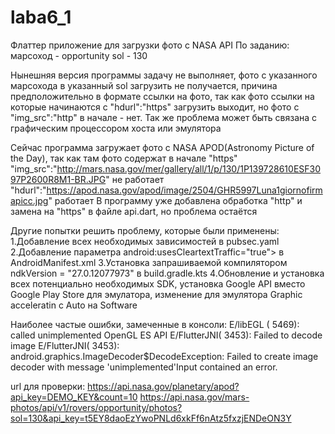 # laba6_1


Флаттер приложение для загрузки фото с NASA API
По заданию:
     марсоход - opportunity
     sol - 130

Нынешняя версия программы задачу не выполняет, фото с указанного марсохода в указанный sol загрузить не получается, причина предположительно в формате ссылки на фото, так как фото ссылки на которые начинаются с "hdurl":"https" загрузить выходит, но фото с "img_src":"http" в начале - нет. Так же проблема может быть связана с графическим процессором хоста или эмулятора

Сейчас программа загружает фото с NASA APOD(Astronomy Picture of the Day), так как там фото содержат в начале "https"
"img_src":"http://mars.nasa.gov/mer/gallery/all/1/p/130/1P139728610ESF3097P2600R8M1-BR.JPG"  не работает
"hdurl":"https://apod.nasa.gov/apod/image/2504/GHR5997Luna1giornofirmapicc.jpg"  работает
В программу уже добавлена обработка "http" и замена на "https" в файле api.dart, но проблема остаётся

Другие попытки решить проблему, которые были применены:
1.Добавление всех необходимых зависимостей в pubsec.yaml
2.Добавление параметра android:usesCleartextTraffic="true"> в AndroidManifest.xml
3.Установка запрашиваемой компилятором ndkVersion = "27.0.12077973" в build.gradle.kts
4.Обновление и установка всех потенциально необходимых SDK, установка Google API вместо Google Play Store для эмулатора, изменение для эмулятора Graphic acceleratin с Auto на Software

Наиболее частые ошибки, замеченные в консоли:
E/libEGL  ( 5469): called unimplemented OpenGL ES API
E/FlutterJNI( 3453): Failed to decode image
E/FlutterJNI( 3453): android.graphics.ImageDecoder$DecodeException: Failed to create image decoder with message 'unimplemented'Input contained an error.

url для проверки:
https://api.nasa.gov/planetary/apod?api_key=DEMO_KEY&count=10
https://api.nasa.gov/mars-photos/api/v1/rovers/opportunity/photos?sol=130&api_key=t5EY8daoEzYwoPNLd6xkFf6nAtz5fxzjENDeON3Y
